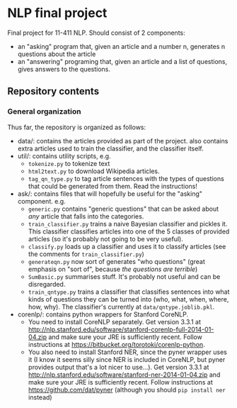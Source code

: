 NLP final project
=================

Final project for 11-411 NLP. Should consist of 2 components:
* an "asking" program that, given an article and a number n, generates n questions about the article
* an "answering" programing that, given an article and a list of questions, gives answers to the questions.

Repository contents
-------------------
### General organization
Thus far, the repository is organized as follows:
* data/: contains the articles provided as part of the project. also contains extra articles used to train the classifier, and the classifier itself.
* util/: contains utility scripts, e.g.
  - `tokenize.py` to tokenize text
  - `html2text.py` to download Wikipedia articles.
  - `tag_qn_type.py` to tag article sentences with the types of questions that could be generated from them. Read the instructions!
* ask/: contains files that will hopefully be useful for the "asking" component. e.g.
  - `generic.py` contains "generic questions" that can be asked about _any_ article that falls into the categories.
  - `train_classifier.py` trains a naive Bayesian classifier and pickles it. This classifier classifies articles into one of the 5 classes of provided articles (so it's probably not going to be very useful).
  - `classify.py` loads up a classifier and uses it to classify articles (see the comments for `train_classifier.py`)
  - `generateqn.py` now sort of generates "who questions" (great emphasis on "sort of", because _the questions are *terrible*_)
  - `SumBasic.py` summarises stuff. It's probably not useful and can be disregarded.
  - `train_qntype.py` trains a classifier that classifies sentences into what kinds of questions they can be turned into (who, what, when, where, how, why). The classifier's currently at `data/qntype.joblib.pkl`.
* corenlp/: contains python wrappers for Stanford CoreNLP.
  - You need to install CoreNLP separately. Get version 3.3.1 at http://nlp.stanford.edu/software/stanford-corenlp-full-2014-01-04.zip and make sure your JRE is sufficiently recent. Follow instructions at https://bitbucket.org/torotoki/corenlp-python.
  - You also need to install Stanford NER, since the pyner wrapper uses it (I know it seems silly since NER is included in CoreNLP, but pyner provides output that's a lot nicer to use...). Get version 3.3.1 at http://nlp.stanford.edu/software/stanford-ner-2014-01-04.zip and make sure your JRE is sufficiently recent. Follow instructions at https://github.com/dat/pyner (although you should `pip install ner` instead)